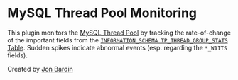 # MySQL Thread Pool Monitoring

This plugin monitors the [MySQL Thread Pool](http://dev.mysql.com/doc/refman/5.5/en/thread-pool-plugin.html) by tracking the rate-of-change of the important fields from the [`INFORMATION_SCHEMA TP_THREAD_GROUP_STATS` Table](http://dev.mysql.com/doc/refman/5.5/en/tp-thread-group-stats-table.html).
Sudden spikes indicate abnormal events (esp. regarding the `*_WAITS` fields).

Created by [Jon Bardin](https://github.com/diclophis)